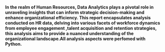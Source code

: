 **In the realm of Human Resources, Data Analytics plays a pivotal role in unraveling insights that can inform strategic decision-making and enhance organizational efficiency. This report encapsulates analysis conducted on HR data, delving into various facets of workforce dynamics from employee engagement ,talent acquisition and retention strategies, this analysis aims to provide a nuanced understanding of the organizational landscape.All analysis aspects were perfomed with Python.**
